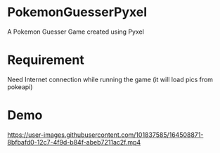 # PokemonGuesserPyxel
A Pokemon Guesser Game created using Pyxel

# Requirement
Need Internet connection while running the game (it will load pics from pokeapi)

# Demo

https://user-images.githubusercontent.com/101837585/164508871-8bfbafd0-12c7-4f9d-b84f-abeb7211ac2f.mp4

